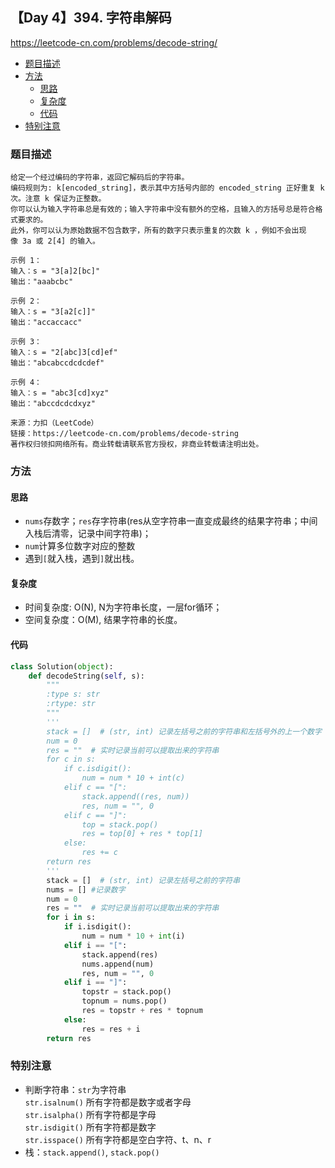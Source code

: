 ## 【Day 4】394. 字符串解码

https://leetcode-cn.com/problems/decode-string/

* [题目描述](https://github.com/ZhangNN2018/91alg/blob/main/Basic/array_stack_queue/%E3%80%90Day%204%E3%80%91394.%20%E5%AD%97%E7%AC%A6%E4%B8%B2%E8%A7%A3%E7%A0%81.md#%E9%A2%98%E7%9B%AE%E6%8F%8F%E8%BF%B0)
* [方法](https://github.com/ZhangNN2018/91alg/blob/main/Basic/array_stack_queue/%E3%80%90Day%203%E3%80%911381.%20%E8%AE%BE%E8%AE%A1%E4%B8%80%E4%B8%AA%E6%94%AF%E6%8C%81%E5%A2%9E%E9%87%8F%E6%93%8D%E4%BD%9C%E7%9A%84%E6%A0%88.md#%E6%96%B9%E6%B3%95)
     * [思路](https://github.com/ZhangNN2018/91alg/new/main/Basic/array_stack_queue#%E6%80%9D%E8%B7%AF)
     * [复杂度](https://github.com/ZhangNN2018/91alg/new/main/Basic/array_stack_queue#%E5%A4%8D%E6%9D%82%E5%BA%A6)
     * [代码](https://github.com/ZhangNN2018/91alg/blob/main/Basic/array_stack_queue/%E3%80%90Day%203%E3%80%911381.%20%E8%AE%BE%E8%AE%A1%E4%B8%80%E4%B8%AA%E6%94%AF%E6%8C%81%E5%A2%9E%E9%87%8F%E6%93%8D%E4%BD%9C%E7%9A%84%E6%A0%88.md#%E4%BB%A3%E7%A0%81)
* [特别注意](https://github.com/ZhangNN2018/91alg/blob/main/Basic/array_stack_queue/%E3%80%90Day%203%E3%80%911381.%20%E8%AE%BE%E8%AE%A1%E4%B8%80%E4%B8%AA%E6%94%AF%E6%8C%81%E5%A2%9E%E9%87%8F%E6%93%8D%E4%BD%9C%E7%9A%84%E6%A0%88.md#%E7%89%B9%E5%88%AB%E6%B3%A8%E6%84%8F)

### 题目描述
    给定一个经过编码的字符串，返回它解码后的字符串。
    编码规则为: k[encoded_string]，表示其中方括号内部的 encoded_string 正好重复 k 次。注意 k 保证为正整数。
    你可以认为输入字符串总是有效的；输入字符串中没有额外的空格，且输入的方括号总是符合格式要求的。
    此外，你可以认为原始数据不包含数字，所有的数字只表示重复的次数 k ，例如不会出现像 3a 或 2[4] 的输入。

    示例 1：
    输入：s = "3[a]2[bc]"
    输出："aaabcbc"
    
    示例 2：
    输入：s = "3[a2[c]]"
    输出："accaccacc"
    
    示例 3：
    输入：s = "2[abc]3[cd]ef"
    输出："abcabccdcdcdef"
    
    示例 4：
    输入：s = "abc3[cd]xyz"
    输出："abccdcdcdxyz"

    来源：力扣（LeetCode）
    链接：https://leetcode-cn.com/problems/decode-string
    著作权归领扣网络所有。商业转载请联系官方授权，非商业转载请注明出处。
    
### 方法

#### 思路
* `nums`存数字；`res`存字符串(res从空字符串一直变成最终的结果字符串；中间入栈后清零，记录中间字符串)；
* `num`计算多位数字对应的整数
* 遇到`[`就入栈，遇到`]`就出栈。

#### 复杂度
* 时间复杂度: O(N), N为字符串长度，一层for循环；
* 空间复杂度：O(M), 结果字符串的长度。

#### 代码
```python
class Solution(object):
    def decodeString(self, s):
        """
        :type s: str
        :rtype: str
        """
        '''
        stack = []  # (str, int) 记录左括号之前的字符串和左括号外的上一个数字
        num = 0
        res = ""  # 实时记录当前可以提取出来的字符串
        for c in s:
            if c.isdigit():
                num = num * 10 + int(c)
            elif c == "[":
                stack.append((res, num))
                res, num = "", 0
            elif c == "]":
                top = stack.pop()
                res = top[0] + res * top[1]
            else:
                res += c
        return res
        '''
        stack = []  # (str, int) 记录左括号之前的字符串
        nums = [] #记录数字
        num = 0
        res = ""  # 实时记录当前可以提取出来的字符串
        for i in s:
            if i.isdigit():
                num = num * 10 + int(i)
            elif i == "[":
                stack.append(res)
                nums.append(num)
                res, num = "", 0
            elif i == "]":
                topstr = stack.pop()
                topnum = nums.pop()
                res = topstr + res * topnum
            else:
                res = res + i
        return res
```

### 特别注意
* 判断字符串：`str`为字符串   
    `str.isalnum()` 所有字符都是数字或者字母   
    `str.isalpha()` 所有字符都是字母   
    `str.isdigit()` 所有字符都是数字   
    `str.isspace()` 所有字符都是空白字符、t、n、r
* 栈：`stack.append()`, `stack.pop()`
